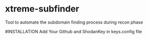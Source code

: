 # xtreme-subfinder
Tool to automate the subdomain finding process during recon phase

#INSTALLATION
Add Your Github and ShodanKey in keys.config file